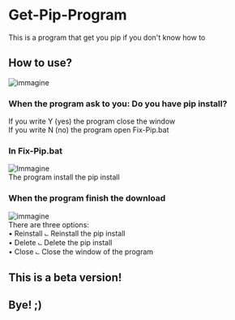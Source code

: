 # Get-Pip-Program

This is a program that get you pip if you don't know how to

## How to use?

![immagine](https://github.com/Fedi6431/Get-Pip-Program/assets/102946457/1cf19225-cdc3-4481-ad2a-c60ebe2e8656)

### When the program ask to you: Do you have pip install?

If you write Y (yes) the program close the window                                                                                                                        
If you write N (no) the program open Fix-Pip.bat

### In Fix-Pip.bat
![Immagine](https://github.com/Fedi6431/Get-Pip-Program/assets/102946457/41384941-9f65-4b50-8451-38e7b2f75876)                                                            
The program install the pip install                                                                                                                                      
 ### When the program finish the download
![immagine](https://github.com/Fedi6431/Get-Pip-Program/assets/102946457/7c05945c-2764-46ef-a592-39cd8465712e)                                                            
There are three options:                                                                                                                                                 
• Reinstall                                                                                                                                                              ⨽ Reinstall the pip install                                                                                                                                                                                                                                                                          
• Delete                                                                                                                                                               ⨽ Delete the pip install                                                                                                                                                                                                                                                                               
• Close                                                                                                                                                                ⨽ Close the window of the program                                                                                                                                   

## This is a beta version! 
## Bye! ;)
